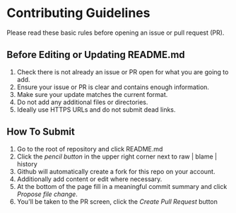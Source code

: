 # Contributing Guidelines

Please read these basic rules before opening an issue or pull request (PR).

## Before Editing or Updating README.md

1. Check there is not already an issue or PR open for what you are going to add.
2. Ensure your issue or PR is clear and contains enough information.
3. Make sure your update matches the current format.
4. Do not add any additional files or directories.
5. Ideally use HTTPS URLs and do not submit dead links.

## How To Submit

1. Go to the root of repository and click README.md
2. Click the *pencil button* in the upper right corner next to raw | blame | history
3. Github will automatically create a fork for this repo on your account.
4. Additionally add content or edit where necessary.
5. At the bottom of the page fill in a meaningful commit summary and click *Propose file change*.
6. You'll be taken to the PR screen, click the *Create Pull Request* button